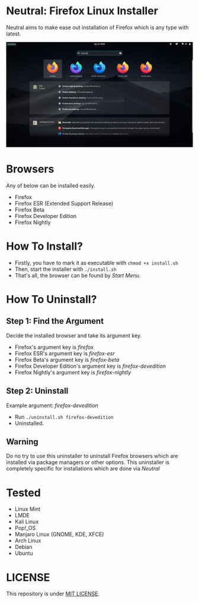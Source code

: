 # Neutral: Firefox Linux Installer

Neutral aims to make ease out installation of Firefox which is any type with latest.

<img src="images/firefox.png"/>

# Browsers

Any of below can be installed easily.

* Firefox
* Firefox ESR (Extended Support Release)
* Firefox Beta
* Firefox Developer Edition
* Firefox Nightly

# How To Install?
* Firstly, you have to mark it as executable with ```chmod +x install.sh```  
* Then, start the installer with ```./install.sh```
* That's all, the browser can be found by _Start Menu._

# How To Uninstall?

## Step 1: Find the Argument
Decide the installed browser and take its argument key.

* Firefox's argument key is _firefox_
* Firefox ESR's argument key is _firefox-esr_
* Firefox Beta's argument key is _firefox-beta_
* Firefox Developer Edition's argument key is _firefox-devedition_
* Firefox Nightly's argument key is _firefox-nightly_ 

## Step 2: Uninstall
Example argument: _firefox-devedition_
* Run ```./uninstall.sh firefox-devedition```
* Uninstalled.

## Warning
Do no try to use this uninstaller to uninstall Firefox browsers which are installed via package managers or other options. This uninstaller is completely specific for installations which are done via _Neutral_ 

# Tested

* Linux Mint
* LMDE
* Kali Linux
* Pop!_OS
* Manjaro Linux (GNOME, KDE, XFCE)
* Arch Linux
* Debian
* Ubuntu

# LICENSE

This repository is under <a href="LICENSE">MIT LICENSE<a/>.
